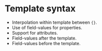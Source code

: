 # Template syntax

- Interpolation within template between `{}`.
- Use of field-values for properties.
- Support for attributes.
- Field-values after the template.
- Field-values before the template.
